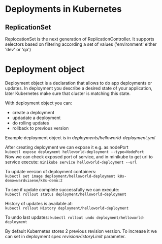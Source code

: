 # Deployments in Kubernetes

## ReplicationSet

ReplocationSet is the next generation of ReplicationController. It supports selectors based on filtering according a set of values ('environment' either 'dev' or 'qa')

# Deployment object

Deployment object is a declaration that allows to do app deployments or updates. In deployment you describe a desired state of your application, later Kubernetes make sure that cluster is matching this state.

With deployment object you can:
- create a deployment
- updadate a deployment
- do rolling updates
- rollback to previous version

Example deployment object is in *deployments/helloworld-deployment.yml*

After creating deployment we can expose it e.g. as nodePort </br> `kubectl expose deployment helloworld-deployment --type=NodePort` </br>
Now we can check exposed port of service, and in minikube to get url to service execute: `minikube service helloworld-deployment --url`

To update version of deployment containers: </br>
`kubectl set image deployment/helloworld-deployment k8s-demo=wardviaene/k8s-demo:2`

To see if update complete successfully we can execute: </br>
`kubectl rollout status deployment/helloworld-deployment`

History of updates is available at: </br>
`kubectl rollout History deployment/helloworld-deployment`

To undo last updates: `kubectl rollout undo deployment/helloworld-deployment`

By default Kubernetes stores 2 previous revision version. To increase it we can set in deployment spec *revisionHistoryLimit* parameter.
